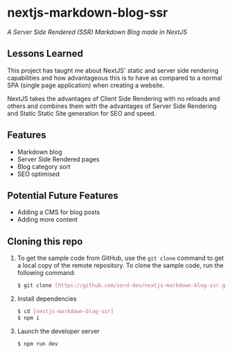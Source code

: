 # nextjs-markdown-blog-ssr

*A Server Side Rendered (SSR) Markdown Blog made in NextJS*

## Lessons Learned

This project has taught me about NextJS' static and server side rendering capabilities and how advantageous this is to have as compared to a normal SPA (single page application) when creating a website.

NextJS takes the advantages of Client Side Rendering with no reloads and others and combines them with the advantages of Server Side Rendering and Static Static Site generation for SEO and speed.

## Features

- Markdown blog
- Server Side Rendered pages
- Blog category sort
- SEO optimised

## Potential Future Features

 - Adding a CMS for blog posts
 - Adding more content


## Cloning this repo

1.  To get the sample code from GitHub, use the  `git clone`  command to get a local copy of the remote repository. To clone the sample code, run the following command:
    
    ```bash
    $ git clone [https://github.com/sord-dev/nextjs-markdown-blog-ssr.git]
    ```

    
2.  Install dependencies
    ``` bash 
    $ cd [nextjs-markdown-blog-ssr]
    $ npm i
	```

3.  Launch the developer server
    ``` bash 
    $ npm run dev
	```

